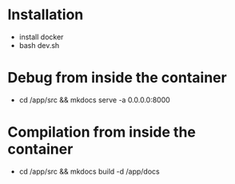 # Installation

* install docker
* bash dev.sh

# Debug from inside the container

* cd /app/src && mkdocs serve -a 0.0.0.0:8000

# Compilation from inside the container

* cd /app/src && mkdocs build -d /app/docs
